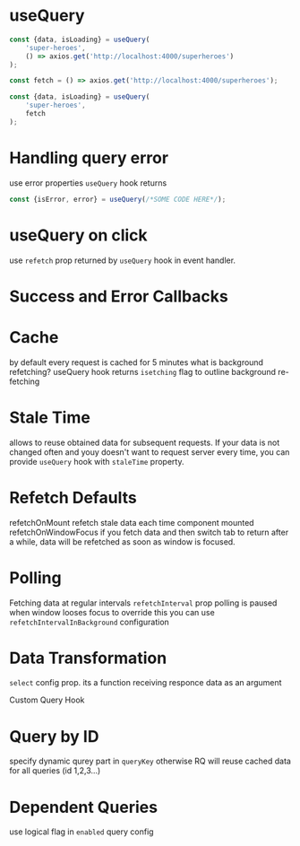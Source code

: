 # useQuery

```js
const {data, isLoading} = useQuery(
    'super-heroes',
    () => axios.get('http://localhost:4000/superheroes')
);
```

```js
const fetch = () => axios.get('http://localhost:4000/superheroes');

const {data, isLoading} = useQuery(
    'super-heroes',
    fetch
);
```

# Handling query error
use error properties `useQuery` hook returns

```js
const {isError, error} = useQuery(/*SOME CODE HERE*/);
```

# useQuery on click
use `refetch` prop returned by `useQuery` hook in event handler.


# Success and Error Callbacks


# Cache
by default every request is cached for 5 minutes
what is background refetching?
useQuery hook returns `isetching` flag to outline background re-fetching

# Stale Time
allows to reuse obtained data for subsequent requests.
If your data is not changed often and youy doesn't want to request server every time, you can provide `useQuery` hook with `staleTime` property.

# Refetch Defaults
refetchOnMount refetch stale data each time component mounted
refetchOnWindowFocus if you fetch data and then switch tab to return after a while, data will be refetched as soon as window is focused.

# Polling
Fetching data at regular intervals
`refetchInterval` prop
polling is paused when window looses focus
to override this you can use `refetchIntervalInBackground` configuration

# Data Transformation
`select` config prop. its a function receiving responce data as an argument

Custom Query Hook

# Query by ID
specify dynamic qurey part in `queryKey` otherwise RQ will reuse cached data for all queries (id 1,2,3...)

#  Dependent Queries
use logical flag in `enabled` query config
